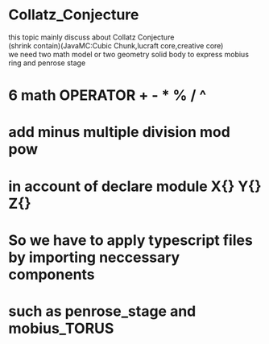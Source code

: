 # Collatz_Conjecture
this topic mainly discuss about Collatz Conjecture <br>
(shrink contain)(JavaMC:Cubic Chunk,lucraft core,creative core) <br>
we need two math model or two geometry solid body to express mobius ring and penrose stage <br>
# 6 math OPERATOR + - * % / ^ 
# add minus multiple division mod pow
# in account of declare module X{} Y{} Z{} 
# So we have to apply typescript files by importing neccessary components
# such as penrose_stage and mobius_TORUS
